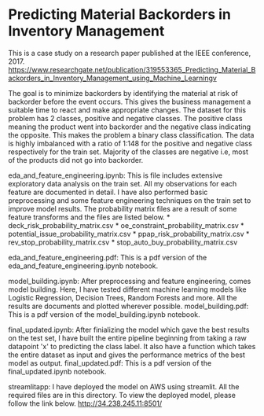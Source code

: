 # Predicting Material Backorders in Inventory Management
This is a case study on a research paper published at the IEEE conference, 2017. 
https://www.researchgate.net/publication/319553365_Predicting_Material_Backorders_in_Inventory_Management_using_Machine_Learningv

The goal is to minimize backorders by identifying the material at risk of backorder before the event occurs. This gives the business management a suitable time to react and make appropriate changes. The dataset for this problem has 2 classes, positive and negative classes. The positive class meaning the product went into backorder and the negative class indicating the opposite. This makes the problem a binary class classification. The data is highly imbalanced with a ratio of 1:148 for the positive and negative class respectively for the train set. Majority of the classes are negative i.e, most of the products did not go into backorder.

eda_and_feature_engineering.ipynb: This is file includes extensive exploratory data analysis on the train set. All my observations for each feature are documented in detail. I have also performed basic preprocessing and some feature engineering techniques on the train set to improve model results. The probability matrix files are a result of some feature transforms and the files are listed below.
    * deck_risk_probability_matrix.csv
    * oe_constraint_probability_matrix.csv
    * potential_issue_probability_matrix.csv
    * ppap_risk_probability_matrix.csv
    * rev_stop_probability_matrix.csv
    * stop_auto_buy_probability_matrix.csv 

eda_and_feature_engineering.pdf: This is a pdf version of the eda_and_feature_engineering.ipynb notebook.

model_building.ipynb: After preprocessing and feature engineering, comes model building. Here, I have tested different machine learning models like Logistic Regression, Decision Trees, Random Forests and more. All the results are documents and plotted wherever possible.
model_building.pdf: This is a pdf version of the model_building.ipynb notebook.

final_updated.ipynb: After finializing the model which gave the best results on the test set, I have built the entire pipeline beginning from taking a raw datapoint 'x' to predicting the class label. It also have a function which takes the entire dataset as input and gives the performance metrics of the best model as output.
final_updated.pdf: This is a pdf version of the final_updated.ipynb notebook.

streamlitapp: I have deployed the model on AWS using streamlit. All the required files are in this directory. To view the deployed model, please follow the link below. 
http://34.238.245.11:8501/
